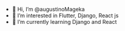 - 👋 Hi, I’m @augustinoMageka
- 👀 I’m interested in Flutter, Django, React js 
- 🌱 I’m currently learning Django and React

<!---
augustinoMageka/augustinoMageka is a ✨ special ✨ repository because its `README.md` (this file) appears on your GitHub profile.
You can click the Preview link to take a look at your changes.
--->
